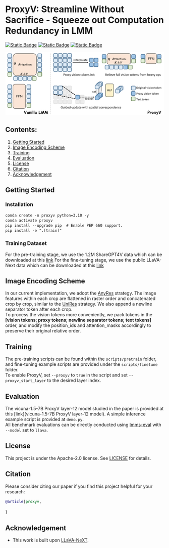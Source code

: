 # ProxyV: Streamline Without Sacrifice - Squeeze out Computation Redundancy in LMM

[![Static Badge](https://img.shields.io/badge/proxyv-paper-red)](https://arxiv.org/abs/2505.15816)
[![Static Badge](https://img.shields.io/badge/proxyv-project_page-green)](https://penghao-wu.github.io/ProxyV/)
[![Static Badge](https://img.shields.io/badge/proxyv-model-blue)](https://huggingface.co/craigwu/proxyv_vicuna_7b_layer12)

![pipeline](assets/pipeline.png)

## Contents:
1. [Getting Started](#start)
2. [Image Encoding Scheme](#encoding)
3. [Training](#training)
4. [Evaluation](#evaluation)
5. [License](#license)
6. [Citation](#citation)
7. [Acknowledgement](#acknowledgement)

## Getting Started <a name="start"></a>

### Installation
```
conda create -n proxyv python=3.10 -y
conda activate proxyv
pip install --upgrade pip  # Enable PEP 660 support.
pip install -e ".[train]"
```

### Training Dataset
For the pre-training stage, we use the 1.2M ShareGPT4V data which can be downloaded at this [link](https://huggingface.co/datasets/Lin-Chen/ShareGPT4V)
For the fine-tuning stage, we use the public LLaVA-Next data which can be downloaded at this [link](https://huggingface.co/datasets/lmms-lab/LLaVA-NeXT-Data)

## Image Encoding Scheme <a name="encoding"></a>
In our current implementation, we adopt the [AnyRes](https://github.com/LLaVA-VL/LLaVA-NeXT) strategy. The image features within each crop are flattened in raster order and concatenated crop by crop, similar to the [UniRes](https://github.com/EvolvingLMMs-Lab/LongVA) strategy. We also append a newline separator token after each crop.  
To process the vision tokens more conveniently, we pack tokens in the **\[vision tokens; proxy tokens; newline separator tokens; text tokens\]** order, and modify the position_ids and attention_masks accordingly to preserve their original relative order.

## Training <a name="training"></a>
The pre-training scripts can be found within the ``scripts/pretrain`` folder, and fine-tuning example scripts are provided under the ``scripts/finetune`` folder.  
To enable ProxyV, set ``--proxyv`` to ``true`` in the script and set ``--proxyv_start_layer`` to the desired layer index.

## Evaluation <a name="evaluation"></a>
The vicuna-1.5-7B ProxyV layer-12 model studied in the paper is provided at this [link](vicuna-1.5-7B ProxyV layer-12 model). 
A simple inference example script is provided at ``demo.py``.  
All benchmark evaluations can be directly conducted using [lmms-eval](https://github.com/EvolvingLMMs-Lab/lmms-eval) with `--model` set to `llava`.

## License <a name="license"></a>

This project is under the Apache-2.0 license. See [LICENSE](LICENSE) for details.

## Citation <a name="citation"></a>
Please consider citing our paper if you find this project helpful for your research:

```bibtex
@article{proxyv,

}
```

## Acknowledgement <a name="acknowledgement"></a>
-  This work is built upon [LLaVA-NeXT](https://github.com/LLaVA-VL/LLaVA-NeXT). 

